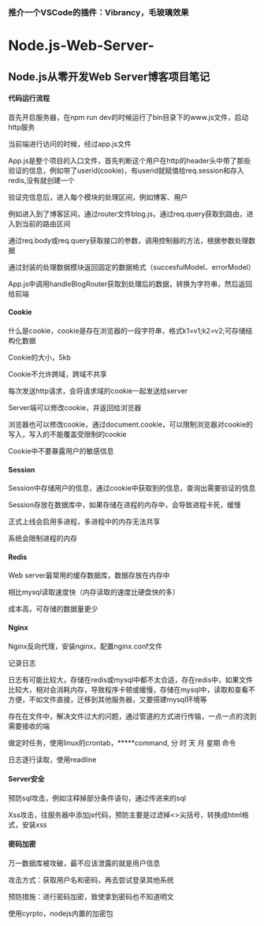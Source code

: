 ### 推介一个VSCode的插件：Vibrancy，毛玻璃效果
# Node.js-Web-Server-
## Node.js从零开发Web Server博客项目笔记
#### 代码运行流程
首先开启服务器，在npm run dev的时候运行了bin目录下的www.js文件，启动http服务

当前端进行访问的时候，经过app.js文件

App.js是整个项目的入口文件，首先判断这个用户在http的header头中带了那些验证的信息，例如带了userid(cookie)，有userid就赋值给req.session和存入redis,没有就创建一个

验证完信息后，进入每个模块的处理区间，例如博客、用户

例如进入到了博客区间，通过router文件blog.js，通过req.query获取到路由，进入到当前的路由区间

通过req.body或req.query获取接口的参数，调用控制器的方法，根据参数处理数据

通过封装的处理数据模块返回固定的数据格式（succesfulModel、errorModel）

App.js中调用handleBlogRouter获取到处理后的数据，转换为字符串，然后返回给前端

#### Cookie
什么是cookie，cookie是存在浏览器的一段字符串，格式k1=v1;k2=v2;可存储结构化数据

Cookie的大小，5kb

Cookie不允许跨域，跨域不共享

每次发送http请求，会将请求域的cookie一起发送给server

Server端可以修改cookie，并返回给浏览器

浏览器也可以修改cookie，通过document.cookie，可以限制浏览器对cookie的写入，写入的不能覆盖受限制的cookie

Cookie中不要暴露用户的敏感信息

#### Session
Session中存储用户的信息，通过cookie中获取到的信息，查询出需要验证的信息

Session存放在数据库中，如果存储在进程的内存中，会导致进程卡死，缓慢

正式上线会启用多进程，多进程中的内存无法共享

系统会限制进程的内存

#### Redis
Web server最常用的缓存数据库，数据存放在内存中

相比mysql读取速度快（内存读取的速度比硬盘快的多）

成本高，可存储的数据量更少

#### Nginx
Nginx反向代理，安装nginx，配置nginx.conf文件

记录日志

日志有可能比较大，存储在redis或mysql中都不太合适，存在redis中，如果文件比较大，相对会消耗内存，导致程序卡顿或缓慢，存储在mysql中，读取和查看不方便，不如文件直接，迁移到其他服务器，又要搭建mysql环境等

存在在文件中，解决文件过大的问题，通过管道的方式进行传输，一点一点的流到需要接收的端

做定时任务，使用linux的crontab，*****command, 分 时 天 月 星期 命令

日志逐行读取，使用readline

#### Server安全

预防sql攻击，例如注释掉部分条件语句，通过传进来的sql

Xss攻击，往服务器中添加js代码，预防主要是过滤掉<>尖括号，转换成html格式，安装xss

#### 密码加密
万一数据库被攻破，最不应该泄露的就是用户信息

攻击方式：获取用户名和密码，再去尝试登录其他系统

预防措施：进行密码加密，致使拿到密码也不知道明文

使用cyrpto，nodejs内置的加密包
